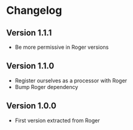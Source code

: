 # Changelog

## Version 1.1.1
* Be more permissive in Roger versions

## Version 1.1.0
* Register ourselves as a processor with Roger
* Bump Roger dependency

## Version 1.0.0
* First version extracted from Roger